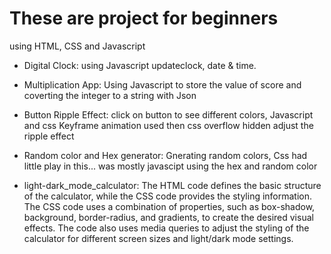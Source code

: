 # These are project for beginners
using HTML, CSS and Javascript
* Digital Clock: using Javascript updateclock, date & time.

* Multiplication App: Using Javascript to store the value of score and coverting the integer to a string with Json

* Button Ripple Effect: click on button to see different colors, Javascript and css Keyframe animation used then css overflow hidden adjust the ripple effect

* Random color and Hex generator: Gnerating random colors, Css had little play in this... was mostly javascipt using the hex and random color

* light-dark_mode_calculator: The HTML code defines the basic structure of the calculator, while the CSS code provides the styling information. The CSS code uses a combination of properties, such as box-shadow, background, border-radius, and gradients, to create the desired visual effects. The code also uses media queries to adjust the styling of the calculator for different screen sizes and light/dark mode settings.
